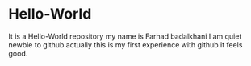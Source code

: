 # Hello-World
It is a Hello-World repository
my name is Farhad badalkhani
I am quiet newbie to github
actually this is my first experience with github
it feels good.
